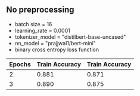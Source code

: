 ## No preprocessing

- batch size = 16
- learning_rate = 0.0001
- tokenizer_model = "distilbert-base-uncased"
- nn_model = "prajjwal1/bert-mini"
- binary cross entropy loss function

| Epochs | Train Accuracy | Train Accuracy |
| ------ | -------------- | -------------- |
| 2      | 0.881          | 0.871          |
| 3      | 0.890          | 0.875          |